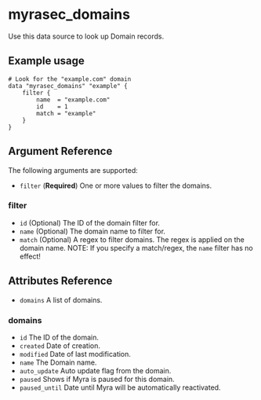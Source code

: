 # myrasec_domains

Use this data source to look up Domain records.

## Example usage

```hcl
# Look for the "example.com" domain
data "myrasec_domains" "example" {
    filter {
        name  = "example.com"
        id    = 1
        match = "example"
    }
}
```

## Argument Reference

The following arguments are supported:

* `filter` (**Required**) One or more values to filter the domains.

### filter
* `id` (Optional) The ID of the domain filter for.
* `name` (Optional) The domain name to filter for.
* `match` (Optional) A regex to filter domains. The regex is applied on the domain name. NOTE: If you specify a match/regex, the `name` filter has no effect!

## Attributes Reference
* `domains` A list of domains.

### domains
* `id` The ID of the domain.
* `created` Date of creation.
* `modified` Date of last modification.
* `name` The Domain name.
* `auto_update` Auto update flag from the domain.
* `paused` Shows if Myra is paused for this domain.
* `paused_until` Date until Myra will be automatically reactivated.
